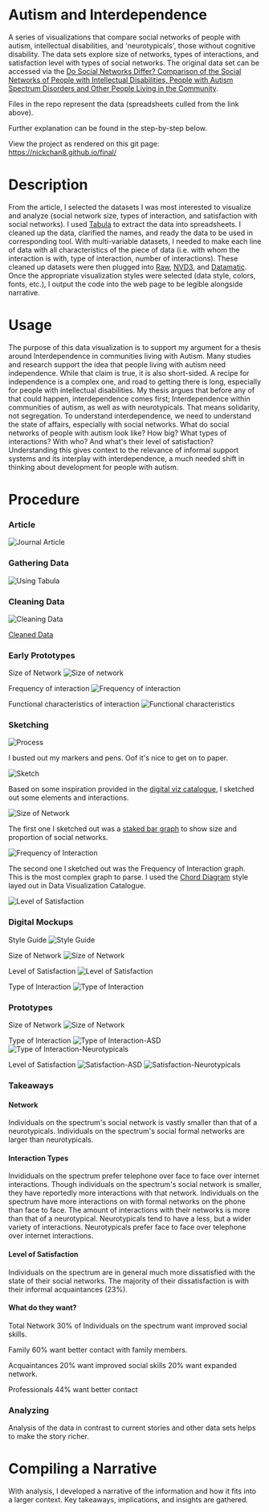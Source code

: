 # Autism and Interdependence

A series of visualizations that compare social networks of people with autism, intellectual disabilities, and 'neurotypicals', those without cognitive disability. The data sets explore size of networks, types of interactions, and satisfaction level with types of social networks. The original data set can be accessed via the [Do Social Networks Differ? Comparison of the Social Networks of People with Intellectual Disabilities, People with Autism Spectrum Disorders and Other People Living in the Community](https://www.ncbi.nlm.nih.gov/pmc/articles/PMC4544488/).

Files in the repo represent the data (spreadsheets culled from the link above).

Further explanation can be found in the step-by-step below.

View the project as rendered on this git page: https://nickchan8.github.io/final/

# Description

From the article, I selected the datasets I was most interested to visualize and analyze (social network size, types of interaction, and satisfaction with social networks). I used [Tabula](http://tabula.technology/) to extract the data into spreadsheets. I cleaned up the data, clarified the names, and ready the data to be used in corresponding tool. With multi-variable datasets, I needed to make each line of data with all characteristics of the piece of data (i.e. with whom the interaction is with, type of interaction, number of interactions). These cleaned up datasets were then plugged into [Raw](http://app.rawgraphs.io/), [NVD3](http://nvd3.org/), and [Datamatic](http://datamatic.io/). Once the appropriate visualization styles were selected (data style, colors, fonts, etc.), I output the code into the web page to be legible alongside narrative.

# Usage

The purpose of this data visualization is to support my argument for a thesis around Interdependence in communities living with Autism. Many studies and research support the idea that people living with autism need independence. While that claim is true, it is also short-sided. A recipe for independence is a complex one, and road to getting there is long, especially for people with intellectual disabilities. My thesis argues that before any of that could happen, interdependence comes first;  Interdependence within communities of autism, as well as with neurotypicals. That means solidarity, not segregation. To understand interdependence, we need to understand the state of affairs, especially with social networks. What do social networks of people with autism look like? How big? What types of interactions? With who? And what's their level of satisfaction? Understanding this gives context to the relevance of informal support systems and its interplay with interdependence, a much needed shift in thinking about development for people with autism. 

# Procedure

### Article

![Journal Article](https://i.imgur.com/xJKrhCy.png)

### Gathering Data

![Using Tabula](https://i.imgur.com/w1r87HL.png)

### Cleaning Data

![Cleaning Data](https://i.imgur.com/K6Wow1t.png)

[Cleaned Data](https://docs.google.com/a/sva.edu/spreadsheets/d/1IM77USKn7MSk9z3MMtYEPGikdaiLiVhCwk2NjUPCGQ4/edit?usp=sharing)

### Early Prototypes

Size of Network
![Size of network](https://i.imgur.com/lpusIZP.png)

Frequency of interaction
![Frequency of interaction](https://i.imgur.com/mglMA2n.png)

Functional characteristics of interaction
![Functional characteristics](https://i.imgur.com/Rb9iCfy.png)

### Sketching

![Process](https://i.imgur.com/nJ41fx5.jpg)

I busted out my markers and pens. Oof it's nice to get on to paper. 

![Sketch](https://i.imgur.com/XkPi5aN.jpg)

Based on some inspiration provided in the [digital viz catalogue](https://datavizcatalogue.com/search/relationships.html), I sketched out some elements and interactions. 

![Size of Network](https://i.imgur.com/PpgPd3H.jpg)

The first one I sketched out was a [staked bar graph](https://datavizcatalogue.com/methods/stacked_bar_graph.html) to show size and proportion of social networks. 

![Frequency of Interaction](https://i.imgur.com/arR3HVe.png)

The second one I sketched out was the Frequency of Interaction graph. This is the most complex graph to parse. 
I used the [Chord Diagram](https://datavizcatalogue.com/methods/chord_diagram.html) style layed out in Data Visualization Catalogue. 

![Level of Satisfaction](https://i.imgur.com/0im40e9.png)

### Digital Mockups

Style Guide
![Style Guide](https://i.imgur.com/TD3iob0.png)

Size of Network
![Size of Network](https://i.imgur.com/xsWiqX1.png)

Level of Satisfaction
![Level of Satisfaction](https://i.imgur.com/SoeotYf.png)

Type of Interaction
![Type of Interaction](https://i.imgur.com/CG1VTWj.png)

### Prototypes

Size of Network
![Size of Network](https://i.imgur.com/TB2EM5q.png)

Type of Interaction
![Type of Interaction-ASD](https://i.imgur.com/7D17iov.png)
![Type of Interaction-Neurotypicals](https://i.imgur.com/yr6vFPQ.png)

Level of Satisfaction
![Satisfaction-ASD](https://i.imgur.com/8Ly74or.png)
![Satisfaction-Neurotypicals](https://i.imgur.com/smi85VF.png)

### Takeaways

#### Network 
Individuals on the spectrum's social network is vastly smaller than that of a neurotypicals. 
Individuals on the spectrum's social formal networks are larger than neurotypicals.

#### Interaction Types
Invididuals on the spectrum prefer telephone over face to face over internet interactions.
Though individuals on the spectrum's social network is smaller, they have reportedly more interactions with that network. 
Individuals on the spectrum have more interactions on with formal networks on the phone than face to face. 
The amount of interactions with their networks is more than that of a neurotypical. 
Neurotypicals tend to have a less, but a wider variety of interactions.
Neurotypicals prefer face to face over telephone over internet interactions.

#### Level of Satisfaction
Individuals on the spectrum are in general much more dissatisfied with the state of their social networks. 
The majority of their dissatisfaction is with their informal acquaintances (23%). 

#### What do they want?
Total Network
30% of Individuals on the spectrum want improved social skills. 

Family
60% want better contact with family members. 

Acquaintances
20% want improved social skills
20% want expanded network.

Professionals
44% want better contact

### Analyzing

Analysis of the data in contrast to current stories and other data sets helps to make the story richer.

# Compiling a Narrative

With analysis, I developed a narrative of the information and how it fits into a larger context. Key takeaways, implications, and insights are gathered. 
